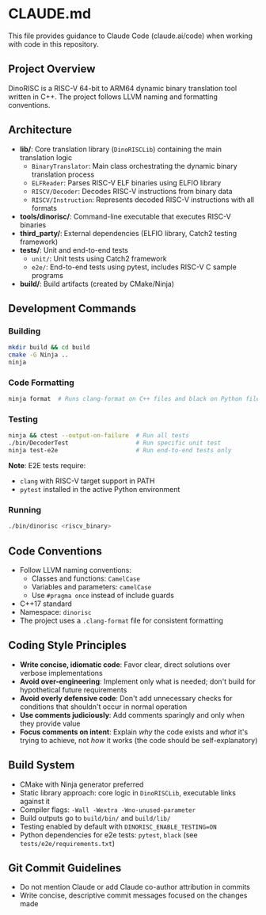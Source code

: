 # CLAUDE.md

This file provides guidance to Claude Code (claude.ai/code) when working with code in this repository.

## Project Overview

DinoRISC is a RISC-V 64-bit to ARM64 dynamic binary translation tool written in C++. The project follows LLVM naming and formatting conventions.

## Architecture

- **lib/**: Core translation library (`DinoRISCLib`) containing the main translation logic
  - `BinaryTranslator`: Main class orchestrating the dynamic binary translation process
  - `ELFReader`: Parses RISC-V ELF binaries using ELFIO library
  - `RISCV/Decoder`: Decodes RISC-V instructions from binary data
  - `RISCV/Instruction`: Represents decoded RISC-V instructions with all formats
- **tools/dinorisc/**: Command-line executable that executes RISC-V binaries
- **third_party/**: External dependencies (ELFIO library, Catch2 testing framework)
- **tests/**: Unit and end-to-end tests
  - `unit/`: Unit tests using Catch2 framework  
  - `e2e/`: End-to-end tests using pytest, includes RISC-V C sample programs
- **build/**: Build artifacts (created by CMake/Ninja)

## Development Commands

### Building
```bash
mkdir build && cd build
cmake -G Ninja ..
ninja
```

### Code Formatting
```bash
ninja format  # Runs clang-format on C++ files and black on Python files
```

### Testing
```bash
ninja && ctest --output-on-failure  # Run all tests
./bin/DecoderTest                   # Run specific unit test
ninja test-e2e                      # Run end-to-end tests only
```

**Note**: E2E tests require:
- `clang` with RISC-V target support in PATH
- `pytest` installed in the active Python environment

### Running
```bash
./bin/dinorisc <riscv_binary>
```

## Code Conventions

- Follow LLVM naming conventions:
  - Classes and functions: `CamelCase` 
  - Variables and parameters: `camelCase`
  - Use `#pragma once` instead of include guards
- C++17 standard
- Namespace: `dinorisc`
- The project uses a `.clang-format` file for consistent formatting

## Coding Style Principles

- **Write concise, idiomatic code**: Favor clear, direct solutions over verbose implementations
- **Avoid over-engineering**: Implement only what is needed; don't build for hypothetical future requirements
- **Avoid overly defensive code**: Don't add unnecessary checks for conditions that shouldn't occur in normal operation
- **Use comments judiciously**: Add comments sparingly and only when they provide value
- **Focus comments on intent**: Explain *why* the code exists and *what* it's trying to achieve, not *how* it works (the code should be self-explanatory)

## Build System

- CMake with Ninja generator preferred
- Static library approach: core logic in `DinoRISCLib`, executable links against it
- Compiler flags: `-Wall -Wextra -Wno-unused-parameter`
- Build outputs go to `build/bin/` and `build/lib/`
- Testing enabled by default with `DINORISC_ENABLE_TESTING=ON`
- Python dependencies for e2e tests: `pytest`, `black` (see `tests/e2e/requirements.txt`)

## Git Commit Guidelines

- Do not mention Claude or add Claude co-author attribution in commits
- Write concise, descriptive commit messages focused on the changes made